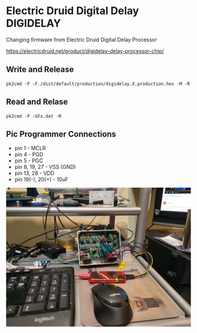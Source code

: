# Electric Druid Digital Delay DIGIDELAY

Changing firmware from Electric Druid Digital Delay Processor

https://electricdruid.net/product/digidelay-delay-processor-chip/

## Write and Release
	pk2cmd -P -F./dist/default/production/digidelay.X.production.hex -M -R

## Read and Relase

	pk2cmd -P -GFx.dat -R

## Pic Programmer Connections
- pin 1 - MCLR
- pin 4  - PGD
- pin 5  - PGC
- pin 8, 19, 27 - VSS (GND)
- pin 13, 28 - VDD
- pin 19(-), 20(+) - 10uF

![Connections](/doc/pickit2_connection.jpg)
